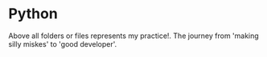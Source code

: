 # Python
Above all folders or files represents my practice!.
The journey from 'making silly miskes' to 'good developer'.
